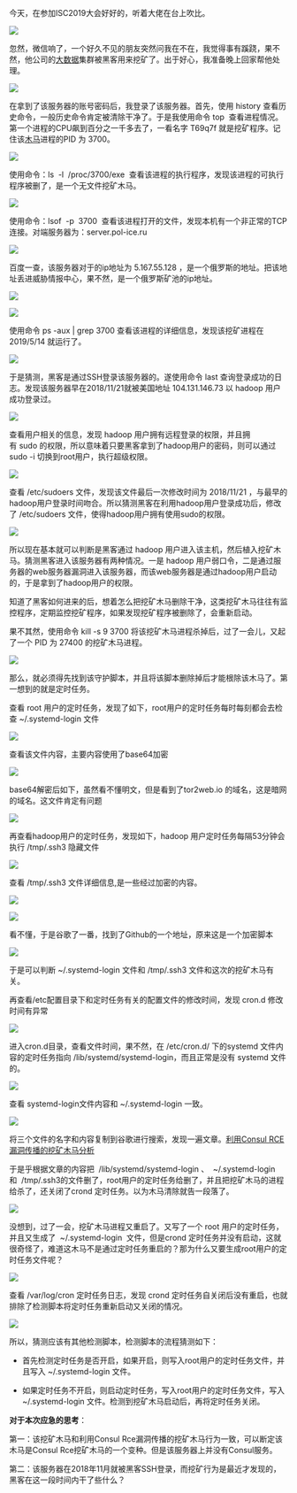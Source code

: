 今天，在参加ISC2019大会好好的，听着大佬在台上吹比。

![](https://img-blog.csdnimg.cn/20190819230047611.png?x-oss-process=image/watermark,type_ZmFuZ3poZW5naGVpdGk,shadow_10,text_aHR0cHM6Ly9ibG9nLmNzZG4ubmV0L3FxXzM2MTE5MTky,size_16,color_FFFFFF,t_70)

忽然，微信响了，一个好久不见的朋友突然问我在不在，我觉得事有蹊跷，果不然，他公司的[大数据](https://so.csdn.net/so/search?q=%E5%A4%A7%E6%95%B0%E6%8D%AE&spm=1001.2101.3001.7020)集群被黑客用来挖矿了。出于好心，我准备晚上回家帮他处理。

![](https://img-blog.csdnimg.cn/20190819225519806.png?x-oss-process=image/watermark,type_ZmFuZ3poZW5naGVpdGk,shadow_10,text_aHR0cHM6Ly9ibG9nLmNzZG4ubmV0L3FxXzM2MTE5MTky,size_16,color_FFFFFF,t_70)

在拿到了该服务器的账号密码后，我登录了该服务器。首先，使用 history 查看历史命令，一般历史命令肯定被清除干净了。于是我使用命令 top  查看进程情况。第一个进程的CPU飙到百分之一千多去了，一看名字 T69q7f 就是挖矿程序。记住该[木马](https://so.csdn.net/so/search?q=%E6%9C%A8%E9%A9%AC&spm=1001.2101.3001.7020)进程的PID 为 3700。

![](https://img-blog.csdnimg.cn/20190819230553483.png?x-oss-process=image/watermark,type_ZmFuZ3poZW5naGVpdGk,shadow_10,text_aHR0cHM6Ly9ibG9nLmNzZG4ubmV0L3FxXzM2MTE5MTky,size_16,color_FFFFFF,t_70)

使用命令：ls  -l  /proc/3700/exe  查看该进程的执行程序，发现该进程的可执行程序被删了，是一个无文件挖矿木马。

![](https://img-blog.csdnimg.cn/20190819230732596.png)

使用命令：lsof  -p  3700  查看该进程打开的文件，发现本机有一个非正常的TCP连接。对端服务器为：server.pol-ice.ru 

![](https://img-blog.csdnimg.cn/20190819230908835.png)

百度一查，该服务器对于的ip地址为 5.167.55.128 ，是一个俄罗斯的地址。把该地址丢进威胁情报中心，果不然，是一个俄罗斯矿池的ip地址。

![](https://img-blog.csdnimg.cn/20190819231226158.png?x-oss-process=image/watermark,type_ZmFuZ3poZW5naGVpdGk,shadow_10,text_aHR0cHM6Ly9ibG9nLmNzZG4ubmV0L3FxXzM2MTE5MTky,size_16,color_FFFFFF,t_70)

![](https://img-blog.csdnimg.cn/20190819231437647.png?x-oss-process=image/watermark,type_ZmFuZ3poZW5naGVpdGk,shadow_10,text_aHR0cHM6Ly9ibG9nLmNzZG4ubmV0L3FxXzM2MTE5MTky,size_16,color_FFFFFF,t_70)

使用命令 ps -aux | grep 3700 查看该进程的详细信息，发现该挖矿进程在 2019/5/14 就运行了。

![](https://img-blog.csdnimg.cn/20190819231640411.png)

于是猜测，黑客是通过SSH登录该服务器的。遂使用命令 last 查询登录成功的日志。发现该服务器早在2018/11/21就被美国地址 104.131.146.73 以 hadoop 用户成功登录过。

![](https://img-blog.csdnimg.cn/20190819231957867.png?x-oss-process=image/watermark,type_ZmFuZ3poZW5naGVpdGk,shadow_10,text_aHR0cHM6Ly9ibG9nLmNzZG4ubmV0L3FxXzM2MTE5MTky,size_16,color_FFFFFF,t_70)

查看用户相关的信息，发现 hadoop 用户拥有远程登录的权限，并且拥有 sudo 的权限，所以意味着只要黑客拿到了hadoop用户的密码，则可以通过 sudo -i 切换到root用户，执行超级权限。

![](https://img-blog.csdnimg.cn/20190819232253259.png?x-oss-process=image/watermark,type_ZmFuZ3poZW5naGVpdGk,shadow_10,text_aHR0cHM6Ly9ibG9nLmNzZG4ubmV0L3FxXzM2MTE5MTky,size_16,color_FFFFFF,t_70)

查看 /etc/sudoers 文件，发现该文件最后一次修改时间为 2018/11/21 ，与最早的hadoop用户登录时间吻合。所以猜测黑客在利用hadoop用户登录成功后，修改了 /etc/sudoers 文件，使得hadoop用户拥有使用sudo的权限。

![](https://img-blog.csdnimg.cn/20190820164114178.png)  
所以现在基本就可以判断是黑客通过 hadoop 用户进入该主机，然后植入挖矿木马。猜测黑客进入该服务器有两种情况。一是 hadoop 用户弱口令，二是通过服务器的web服务器漏洞进入该服务器，而该web服务器是通过hadoop用户启动的，于是拿到了hadoop用户的权限。

知道了黑客如何进来的后，想着怎么把挖矿木马删除干净，这类挖矿木马往往有监控程序，定期监控挖矿程序，如果发现挖矿程序被删除了，会重新启动。

果不其然，使用命令 kill -s 9 3700 将该挖矿木马进程杀掉后，过了一会儿，又起了一个 PID 为 27400 的挖矿木马进程。

![](https://img-blog.csdnimg.cn/2019082016563076.png?x-oss-process=image/watermark,type_ZmFuZ3poZW5naGVpdGk,shadow_10,text_aHR0cHM6Ly9ibG9nLmNzZG4ubmV0L3FxXzM2MTE5MTky,size_16,color_FFFFFF,t_70)

那么，就必须得先找到该守护脚本，并且将该脚本删除掉后才能根除该木马了。第一想到的就是定时任务。

查看 root 用户的定时任务，发现了如下，root用户的定时任务每时每刻都会去检查 ~/.systemd-login 文件

![](https://img-blog.csdnimg.cn/20190820151219549.png)

查看该文件内容，主要内容使用了base64加密

![](https://img-blog.csdnimg.cn/20190820151848195.png?x-oss-process=image/watermark,type_ZmFuZ3poZW5naGVpdGk,shadow_10,text_aHR0cHM6Ly9ibG9nLmNzZG4ubmV0L3FxXzM2MTE5MTky,size_16,color_FFFFFF,t_70)

base64解密后如下，虽然看不懂明文，但是看到了tor2web.io 的域名，这是暗网的域名。这文件肯定有问题

![](https://img-blog.csdnimg.cn/201908201519447.png?x-oss-process=image/watermark,type_ZmFuZ3poZW5naGVpdGk,shadow_10,text_aHR0cHM6Ly9ibG9nLmNzZG4ubmV0L3FxXzM2MTE5MTky,size_16,color_FFFFFF,t_70)

再查看hadoop用户的定时任务，发现如下，hadoop 用户定时任务每隔53分钟会执行 /tmp/.ssh3 隐藏文件

![](https://img-blog.csdnimg.cn/20190819233314426.png)

查看 /tmp/.ssh3 文件详细信息,是一些经过加密的内容。

![](https://img-blog.csdnimg.cn/2019081923350123.png)

![](https://img-blog.csdnimg.cn/20190819233659303.png?x-oss-process=image/watermark,type_ZmFuZ3poZW5naGVpdGk,shadow_10,text_aHR0cHM6Ly9ibG9nLmNzZG4ubmV0L3FxXzM2MTE5MTky,size_16,color_FFFFFF,t_70)

看不懂，于是谷歌了一番，找到了Github的一个地址，原来这是一个加密脚本

![](https://img-blog.csdnimg.cn/2019082012493283.png?x-oss-process=image/watermark,type_ZmFuZ3poZW5naGVpdGk,shadow_10,text_aHR0cHM6Ly9ibG9nLmNzZG4ubmV0L3FxXzM2MTE5MTky,size_16,color_FFFFFF,t_70)

于是可以判断 ~/.systemd-login 文件和 /tmp/.ssh3 文件和这次的挖矿木马有关。

再查看/etc配置目录下和定时任务有关的配置文件的修改时间，发现 cron.d 修改时间有异常

![](https://img-blog.csdnimg.cn/20190820175710613.png?x-oss-process=image/watermark,type_ZmFuZ3poZW5naGVpdGk,shadow_10,text_aHR0cHM6Ly9ibG9nLmNzZG4ubmV0L3FxXzM2MTE5MTky,size_16,color_FFFFFF,t_70)

进入cron.d目录，查看文件时间，果不然，在 /etc/cron.d/ 下的systemd 文件内容的定时任务指向 /lib/systemd/systemd-login，而且正常是没有 systemd 文件的。

![](https://img-blog.csdnimg.cn/20190820175800292.png?x-oss-process=image/watermark,type_ZmFuZ3poZW5naGVpdGk,shadow_10,text_aHR0cHM6Ly9ibG9nLmNzZG4ubmV0L3FxXzM2MTE5MTky,size_16,color_FFFFFF,t_70)

查看 systemd-login文件内容和 ~/.systemd-login 一致。

![](https://img-blog.csdnimg.cn/20190820181334391.png?x-oss-process=image/watermark,type_ZmFuZ3poZW5naGVpdGk,shadow_10,text_aHR0cHM6Ly9ibG9nLmNzZG4ubmV0L3FxXzM2MTE5MTky,size_16,color_FFFFFF,t_70)

将三个文件的名字和内容复制到谷歌进行搜索，发现一遍文章。[利用Consul RCE漏洞传播的挖矿木马分析](https://www.anquanke.com/post/id/173818)

于是乎根据文章的内容把  /lib/systemd/systemd-login 、  ~/.systemd-login  和  /tmp/.ssh3的文件删了，root用户的定时任务给删了，并且把挖矿木马的进程给杀了，还关闭了crond 定时任务。以为木马清除就告一段落了。

![](https://img-blog.csdnimg.cn/20190820165721783.png?x-oss-process=image/watermark,type_ZmFuZ3poZW5naGVpdGk,shadow_10,text_aHR0cHM6Ly9ibG9nLmNzZG4ubmV0L3FxXzM2MTE5MTky,size_16,color_FFFFFF,t_70)

没想到，过了一会，挖矿木马进程又重启了。又写了一个 root 用户的定时任务，并且又生成了  ~/.systemd-login  文件，但是crond 定时任务并没有启动，这就很奇怪了，难道这木马不是通过定时任务重启的？那为什么又要生成root用户的定时任务文件呢？

![](https://img-blog.csdnimg.cn/20190820173556980.png?x-oss-process=image/watermark,type_ZmFuZ3poZW5naGVpdGk,shadow_10,text_aHR0cHM6Ly9ibG9nLmNzZG4ubmV0L3FxXzM2MTE5MTky,size_16,color_FFFFFF,t_70)

查看 /var/log/cron 定时任务日志，发现 crond 定时任务自关闭后没有重启，也就排除了检测脚本将定时任务重新启动又关闭的情况。

![](https://img-blog.csdnimg.cn/2019082018060428.png?x-oss-process=image/watermark,type_ZmFuZ3poZW5naGVpdGk,shadow_10,text_aHR0cHM6Ly9ibG9nLmNzZG4ubmV0L3FxXzM2MTE5MTky,size_16,color_FFFFFF,t_70)

所以，猜测应该有其他检测脚本，检测脚本的流程猜测如下：

*   首先检测定时任务是否开启，如果开启，则写入root用户的定时任务文件，并且写入 ~/.systemd-login 文件。
*   如果定时任务不开启，则启动定时任务，写入root用户的定时任务文件，写入 ~/.systemd-login 文件。检测到挖矿木马启动后，再将定时任务关闭。

**对于本次应急的思考**：

第一：该挖矿木马和利用Consul Rce漏洞传播的挖矿木马行为一致，可以断定该木马是Consul Rce挖矿木马的一个变种。但是该服务器上并没有Consul服务。

第二：该服务器在2018年11月就被黑客SSH登录，而挖矿行为是最近才发现的，黑客在这一段时间内干了些什么？
